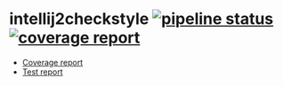 # intellij2checkstyle [![pipeline status](https://gitlab.com/theodm94/intellij2checkstyle/badges/master/pipeline.svg)](https://theodm94.gitlab.io/intellij2checkstyle/tests/) [![coverage report](https://gitlab.com/theodm94/intellij2checkstyle/badges/master/coverage.svg)](https://theodm94.gitlab.io/intellij2checkstyle/coverage/)

- [Coverage report](https://theodm94.gitlab.io/intellij2checkstyle/coverage/)
- [Test report](https://theodm94.gitlab.io/intellij2checkstyle/tests/)
